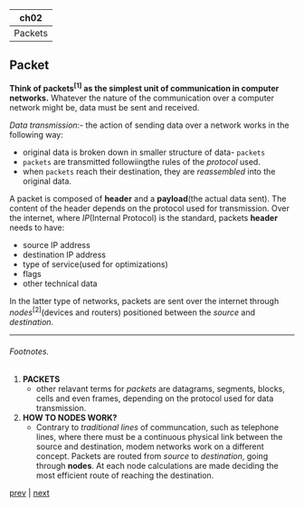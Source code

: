 |ch02|
|---|
|Packets|

## Packet

**Think of packets<sup>[1]</sup> as the simplest unit of communication in computer networks.** Whatever the nature of the communication over a computer network might be, data must be sent and received. 

_Data transmission_:- the action of sending data over a network works in the following way:

- original data is broken down in smaller structure of data- `packets`
- `packets` are transmitted followiingthe rules of the _protocol_ used.
- when `packets` reach their destination, they are _reassembled_ into the original data.

A packet is composed of **header** and a **payload**(the actual data sent). The content of the header depends on the protocol used for transmission. Over the internet, where _IP_(Internal Protocol) is the standard, packets **header** needs to have:

- source IP address
- destination IP address
- type of service(used for optimizations)
- flags
- other technical data

In the latter type of networks, packets are sent over the internet through _nodes_<sup>[2]</sup>(devices and routers) positioned between the _source_ and _destination_.

------
###### Footnotes.
1. **PACKETS**
	- other relavant terms for _packets_ are datagrams, segments, blocks, cells and even frames, depending on the protocol used for data transmission.
2. **HOW TO NODES WORK?**
	- Contrary to _traditional lines_ of communcation, such as telephone lines, where there must be a continuous physical link between the source and destination, modem networks work on a different concept. Packets are routed from _source_ to _destination_, going through **nodes**. At each node calculations are made deciding the most efficient route of reaching the destination. 


[prev](./1.Networking.md) | [next](./3.Protocols.md)	
